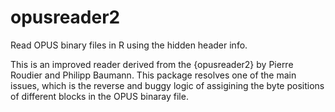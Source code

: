 # opusreader2

Read OPUS binary files in R using the hidden header info.

This is an improved reader derived from the {opusreader2} by Pierre Roudier and Philipp Baumann.
This package resolves one of the main issues, which is the reverse and buggy logic of assigining the byte positions of different blocks in the OPUS binaray file.
